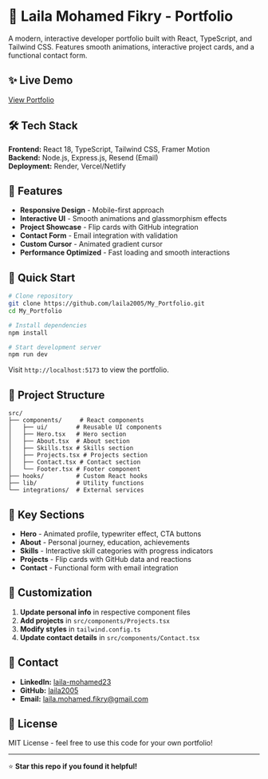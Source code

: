 # 🚀 Laila Mohamed Fikry - Portfolio

A modern, interactive developer portfolio built with React, TypeScript, and Tailwind CSS. Features smooth animations, interactive project cards, and a functional contact form.

## ✨ Live Demo
[View Portfolio](https://laila-portfolio.vercel.app)

## 🛠️ Tech Stack

**Frontend:** React 18, TypeScript, Tailwind CSS, Framer Motion  
**Backend:** Node.js, Express.js, Resend (Email)  
**Deployment:** Render, Vercel/Netlify

## 🎯 Features

- **Responsive Design** - Mobile-first approach
- **Interactive UI** - Smooth animations and glassmorphism effects
- **Project Showcase** - Flip cards with GitHub integration
- **Contact Form** - Email integration with validation
- **Custom Cursor** - Animated gradient cursor
- **Performance Optimized** - Fast loading and smooth interactions

## 🚀 Quick Start

```bash
# Clone repository
git clone https://github.com/laila2005/My_Portfolio.git
cd My_Portfolio

# Install dependencies
npm install

# Start development server
npm run dev
```

Visit `http://localhost:5173` to view the portfolio.

## 📁 Project Structure

```
src/
├── components/     # React components
│   ├── ui/        # Reusable UI components
│   ├── Hero.tsx   # Hero section
│   ├── About.tsx  # About section
│   ├── Skills.tsx # Skills section
│   ├── Projects.tsx # Projects section
│   ├── Contact.tsx # Contact section
│   └── Footer.tsx # Footer component
├── hooks/         # Custom React hooks
├── lib/           # Utility functions
└── integrations/  # External services
```

## 🎨 Key Sections

- **Hero** - Animated profile, typewriter effect, CTA buttons
- **About** - Personal journey, education, achievements
- **Skills** - Interactive skill categories with progress indicators
- **Projects** - Flip cards with GitHub data and reactions
- **Contact** - Functional form with email integration

## 🔧 Customization

1. **Update personal info** in respective component files
2. **Add projects** in `src/components/Projects.tsx`
3. **Modify styles** in `tailwind.config.ts`
4. **Update contact details** in `src/components/Contact.tsx`

## 📧 Contact

- **LinkedIn:** [laila-mohamed23](https://www.linkedin.com/in/laila-mohamed23/)
- **GitHub:** [laila2005](https://github.com/laila2005)
- **Email:** laila.mohamed.fikry@gmail.com

## 📄 License

MIT License - feel free to use this code for your own portfolio!

---

⭐ **Star this repo if you found it helpful!**
